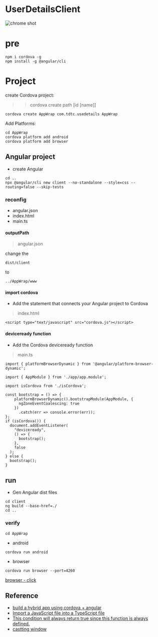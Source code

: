 # UserDetailsClient
![chrome shot](https://gitee.com/xiaobin80/cnblogs/raw/master/images/UserDetailsClient-static.png)

# pre
```
npm i cordova -g
npm install -g @angular/cli
```


# Project
create Cordova project:
>> cordova create path [id [name]]
```
cordova create AppWrap com.tdtc.usedetails AppWrap
```
Add Platforms:
```
cd AppWrap
cordova platform add android
cordova platform add browser
```

## Angular project
- create Angular
```
cd ..
npx @angular/cli new client --no-standalone --style=css --routing=false --skip-tests
```

### reconfig
- angular.json
- index.html
- main.ts

#### outputPath
> angular.json

change the 
```
dist/client
``` 
to 
```
../AppWrap/www
```

#### import cordova
- Add the statement that connects your Angular project to Cordova
> index.html
```
<script type="text/javascript" src="cordova.js"></script>
```

#### deviceready function
- Add the Cordova deviceready function
> main.ts
```
import { platformBrowserDynamic } from '@angular/platform-browser-dynamic';

import { AppModule } from './app/app.module';

import isCordova from './isCordova';

const bootstrap = () => {
	platformBrowserDynamic().bootstrapModule(AppModule, {
	  ngZoneEventCoalescing: true
	})
	  .catch(err => console.error(err));
};
if (isCordova()) {
  document.addEventListener(
    "deviceready",
    () => {
      bootstrap();
    },
    false
  );
} else {
  bootstrap();
}

```

## run
- Gen Angular dist files
```
cd client
ng build --base-href=./
cd ..
```

### verify
```
cd AppWrap
```
- android
```
cordova run android
```
- browser
```
cordova run browser --port=4260
```

[browser - click](http://localhost:4260/browser/index.html)


## Reference
- [build a hybrid app using cordova + angular](https://plainenglish.io/blog/build-a-hybrid-app-using-cordova-angular)
- [Import a JavaScript file into a TypeScript file](https://github.com/bobbyhadz/typescript-import-javascript-files)
- [This condition will always return true since this function is always defined.](https://stackoverflow.com/a/70004371)
- [castting window](https://stackoverflow.com/a/48072096)
